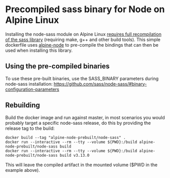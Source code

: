 # Precompiled sass binary for Node on Alpine Linux

Installing the node-sass module on Alpine Linux
[requires full recompilation of the sass library](https://github.com/sass/node-sass/search?q=alpine&type=Issues)
(requiring make, g++ and other build tools). This simple dockerfile uses
[alpine-node](https://github.com/mhart/alpine-node) to pre-compile the bindings that can then be used when installing
this library.

## Using the pre-compiled binaries

To use these pre-built binaries, use the SASS_BINARY parameters during node-sass installation:
https://github.com/sass/node-sass/#binary-configuration-parameters

## Rebuilding

Build the docker image and run against master, in most scenarios you would probably target a specific node-sass release,
do this by providing the release tag to the build:

```
docker build --tag "alpine-node-prebuilt/node-sass" .
docker run --interactive --rm --tty --volume ${PWD}:/build alpine-node-prebuilt/node-sass build
docker run --interactive --rm --tty --volume ${PWD}:/build alpine-node-prebuilt/node-sass build v3.13.0
```

This will leave the compiled artifact in the mounted volume ($PWD in the example above).
